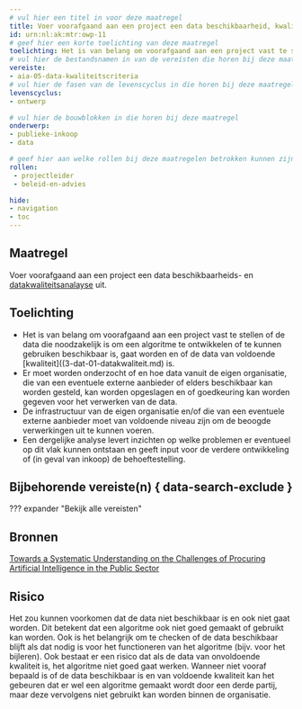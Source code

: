 ```yaml
---
# vul hier een titel in voor deze maatregel
title: Voer voorafgaand aan een project een data beschikbaarheid, kwaliteit- en toegankelijkheidsanalayse uit. 
id: urn:nl:ak:mtr:owp-11
# geef hier een korte toelichting van deze maatregel
toelichting: Het is van belang om voorafgaand aan een project vast te stellen of de data die noodzakelijk is om een algoritme te ontwikkelen of te kunnen gebruiken beschikbaar is of gaat worden en van voldoende kwaliteit is. 
# vul hier de bestandsnamen in van de vereisten die horen bij deze maatregel
vereiste: 
- aia-05-data-kwaliteitscriteria
# vul hier de fasen van de levenscyclus in die horen bij deze maatregel
levenscyclus: 
- ontwerp

# vul hier de bouwblokken in die horen bij deze maatregel
onderwerp: 
- publieke-inkoop
- data

# geef hier aan welke rollen bij deze maatregelen betrokken kunnen zijn
rollen:
 - projectleider
 - beleid-en-advies

hide:
- navigation
- toc
---
```


<!-- Let op! onderstaande regel met 'tags' niet weghalen! Deze maakt automatisch de knopjes op basis van de metadata  -->
<!-- tags -->

## Maatregel
<!-- Vul hier een omschrijving in van wat deze maatregel inhoudt. -->
Voer voorafgaand aan een project een data beschikbaarheids- en [datakwaliteitsanalayse](3-dat-01-datakwaliteit.md) uit.

## Toelichting
<!-- Geef hier een toelichting van deze maatregel -->
- Het is van belang om voorafgaand aan een project vast te stellen of de data die noodzakelijk is om een algoritme te ontwikkelen of te kunnen gebruiken beschikbaar is, gaat worden en of de data van voldoende [kwaliteit]((3-dat-01-datakwaliteit.md) is.
- Er moet worden onderzocht of en hoe data vanuit de eigen organisatie, die van een eventuele externe aanbieder of elders beschikbaar kan worden gesteld, kan worden opgeslagen en of goedkeuring kan worden gegeven voor het verwerken van de data.
- De infrastructuur van de eigen organisatie en/of die van een eventuele externe aanbieder moet van voldoende niveau zijn om de beoogde verwerkingen uit te kunnen voeren.
- Een dergelijke analyse levert inzichten op welke problemen er eventueel op dit vlak kunnen ontstaan en geeft input voor de verdere ontwikkeling of (in geval van inkoop) de behoeftestelling.

## Bijbehorende vereiste(n) { data-search-exclude }
<!-- Hier volgt een lijst met vereisten op basis van de in de metadata ingevulde vereiste -->

<!-- Let op! onderstaande regel met 'list_vereisten_on_maatregelen_page' niet weghalen! Deze maakt automatisch een lijst van bijbehorende verseisten op basis van de metadata  -->
??? expander "Bekijk alle vereisten"
    <!-- list_vereisten_on_maatregelen_page -->

## Bronnen 
<!-- Vul hier de relevante bronnen in voor deze maatregel -->

[Towards a Systematic Understanding on the Challenges of Procuring Artificial Intelligence in the Public Sector](https://www.google.nl/url?sa=t&rct=j&q=&esrc=s&source=web&cd=&ved=2ahUKEwi20eiMqfmGAxXV9gIHHbnbAjkQFnoECB0QAQ&url=https%3A%2F%2Fec.europa.eu%2Fnewsroom%2Fgrowth%2Fredirection%2Fdocument%2F86850&usg=AOvVaw3rVw_SLj8yjlU-uhWQv2eQ&opi=89978449)

## Risico 
<!-- vul hier het specifieke risico in dat kan worden gemitigeerd met behulp van deze maatregel -->
Het zou kunnen voorkomen dat de data niet beschikbaar is en ook niet gaat worden. Dit betekent dat een algoritme ook niet goed gemaakt of gebruikt kan worden. Ook is het belangrijk om te checken of de data beschikbaar blijft als dat nodig is voor het functioneren van het algoritme (bijv. voor het bijleren). Ook bestaat er een risico dat als de data van onvoldoende kwaliteit is, het algoritme niet goed gaat werken. Wanneer niet vooraf bepaald is of de data beschikbaar is en van voldoende kwaliteit kan het gebeuren dat er wel een algoritme gemaakt wordt door een derde partij, maar deze vervolgens niet gebruikt kan worden binnen de organisatie. 
